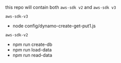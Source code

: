 this repo will contain both `aws-sdk v2`  and  `aws-sdk v3`

`aws-sdk-v3`
- node config/dynamo-create-get-put1.js


`aws-sdk-v2`
- npm run create-db
- npm run load-data
- npm run read-data